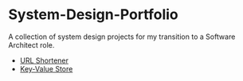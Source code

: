 # System-Design-Portfolio
A collection of system design projects for my transition to a Software Architect role.
- [URL Shortener](url-shortener/url-shortener-design.md)
- [Key-Value Store](key-value-store/key-value-store-design.md)
